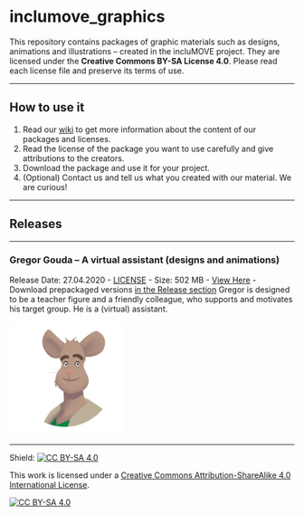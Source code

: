# inclumove_graphics

This repository contains packages of graphic materials such as designs, animations and illustrations – created in the incluMOVE project. 
They are licensed under the **Creative Commons BY-SA License 4.0**. Please read each license file and preserve its terms of use.

---

## How to use it
1. Read our [wiki](../../wiki) to get more information about the content of our packages and licenses. 
2. Read the license of the package you want to use carefully and give attributions to the creators. 
3. Download the package and use it for your project. 
4. (Optional) Contact us and tell us what you created with our material. We are curious!

---

## Releases 

***
### Gregor Gouda – A virtual assistant (designs and animations)
Release Date: 27.04.2020 - [LICENSE](LICENSE-GREGOR-GOUDA.md) - Size: 502 MB - [View Here](images/gregor-gouda) - Download prepackaged versions [in the Release section](https://github.com/AffectiveCognitiveInstitute/inclumove_graphics/releases)
Gregor is designed to be a teacher figure and a friendly colleague, who supports and motivates his target group. He is a (virtual) assistant.

<img src="images/gregor-gouda/gregor_icon.png" width="200px">


---
  
Shield: [![CC BY-SA 4.0][cc-by-sa-shield]][cc-by-sa]

This work is licensed under a [Creative Commons Attribution-ShareAlike 4.0
International License][cc-by-sa].

[![CC BY-SA 4.0][cc-by-sa-image]][cc-by-sa]

[cc-by-sa]: http://creativecommons.org/licenses/by-sa/4.0/
[cc-by-sa-image]: https://licensebuttons.net/l/by-sa/4.0/88x31.png
[cc-by-sa-shield]: https://img.shields.io/badge/License-CC%20BY--SA%204.0-lightgrey.svg
